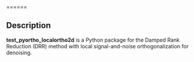 ======

## Description

**test_pyortho_localortho2d** is a Python package for the Damped Rank Reduction (DRR) method with local signal-and-noise orthogonalization for denoising.
